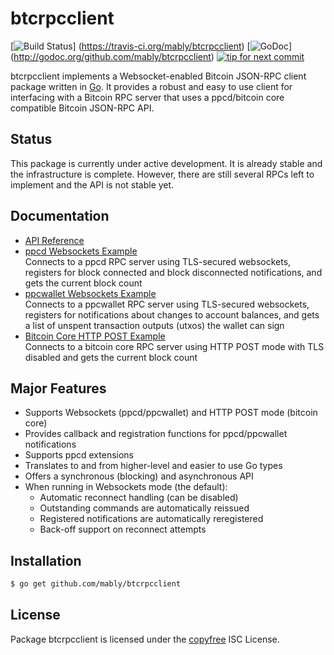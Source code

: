 btcrpcclient
============

[![Build Status](https://travis-ci.org/mably/btcrpcclient.png?branch=master)]
(https://travis-ci.org/mably/btcrpcclient)
[![GoDoc](https://godoc.org/github.com/mably/btcrpcclient?status.png)]
(http://godoc.org/github.com/mably/btcrpcclient)
[![tip for next commit](http://peer4commit.com/projects/130.svg)](http://peer4commit.com/projects/130)

btcrpcclient implements a Websocket-enabled Bitcoin JSON-RPC client package
written in [Go](http://golang.org/).  It provides a robust and easy to use
client for interfacing with a Bitcoin RPC server that uses a ppcd/bitcoin core
compatible Bitcoin JSON-RPC API.

## Status

This package is currently under active development.  It is already stable and
the infrastructure is complete.  However, there are still several RPCs left to
implement and the API is not stable yet.

## Documentation

* [API Reference](http://godoc.org/github.com/mably/btcrpcclient)
* [ppcd Websockets Example](https://github.com/mably/btcrpcclient/blob/master/examples/btcdwebsockets)  
  Connects to a ppcd RPC server using TLS-secured websockets, registers for
  block connected and block disconnected notifications, and gets the current
  block count
* [ppcwallet Websockets Example](https://github.com/mably/btcrpcclient/blob/master/examples/btcwalletwebsockets)  
  Connects to a ppcwallet RPC server using TLS-secured websockets, registers for
  notifications about changes to account balances, and gets a list of unspent
  transaction outputs (utxos) the wallet can sign
* [Bitcoin Core HTTP POST Example](https://github.com/mably/btcrpcclient/blob/master/examples/bitcoincorehttp)  
  Connects to a bitcoin core RPC server using HTTP POST mode with TLS disabled
  and gets the current block count

## Major Features

* Supports Websockets (ppcd/ppcwallet) and HTTP POST mode (bitcoin core)
* Provides callback and registration functions for ppcd/ppcwallet notifications
* Supports ppcd extensions
* Translates to and from higher-level and easier to use Go types
* Offers a synchronous (blocking) and asynchronous API
* When running in Websockets mode (the default):
  * Automatic reconnect handling (can be disabled)
  * Outstanding commands are automatically reissued
  * Registered notifications are automatically reregistered
  * Back-off support on reconnect attempts

## Installation

```bash
$ go get github.com/mably/btcrpcclient
```

## License

Package btcrpcclient is licensed under the [copyfree](http://copyfree.org) ISC
License.
